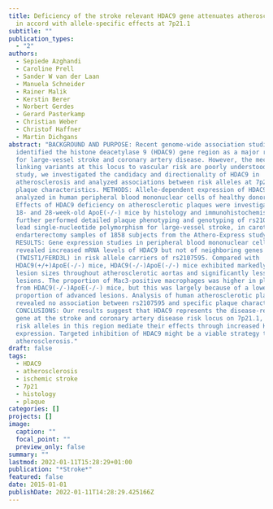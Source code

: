 ```yaml
---
title: Deficiency of the stroke relevant HDAC9 gene attenuates atherosclerosis
  in accord with allele-specific effects at 7p21.1
subtitle: ""
publication_types:
  - "2"
authors:
  - Sepiede Azghandi
  - Caroline Prell
  - Sander W van der Laan
  - Manuela Schneider
  - Rainer Malik
  - Kerstin Berer
  - Norbert Gerdes
  - Gerard Pasterkamp
  - Christian Weber
  - Christof Haffner
  - Martin Dichgans
abstract: "BACKGROUND AND PURPOSE: Recent genome-wide association studies
  identified the histone deacetylase 9 (HDAC9) gene region as a major risk locus
  for large-vessel stroke and coronary artery disease. However, the mechanisms
  linking variants at this locus to vascular risk are poorly understood. In this
  study, we investigated the candidacy and directionality of HDAC9 in
  atherosclerosis and analyzed associations between risk alleles at 7p21.1 and
  plaque characteristics. METHODS: Allele-dependent expression of HDAC9 was
  analyzed in human peripheral blood mononuclear cells of healthy donors.
  Effects of HDAC9 deficiency on atherosclerotic plaques were investigated in
  18- and 28-week-old ApoE(-/-) mice by histology and immunohistochemistry. We
  further performed detailed plaque phenotyping and genotyping of rs2107595, the
  lead single-nucleotide polymorphism for large-vessel stroke, in carotid
  endarterectomy samples of 1858 subjects from the Athero-Express study.
  RESULTS: Gene expression studies in peripheral blood mononuclear cells
  revealed increased mRNA levels of HDAC9 but not of neighboring genes
  (TWIST1/FERD3L) in risk allele carriers of rs2107595. Compared with
  HDAC9(+/+)ApoE(-/-) mice, HDAC9(-/-)ApoE(-/-) mice exhibited markedly reduced
  lesion sizes throughout atherosclerotic aortas and significantly less advanced
  lesions. The proportion of Mac3-positive macrophages was higher in plaques
  from HDAC9(-/-)ApoE(-/-) mice, but this was largely because of a lower
  proportion of advanced lesions. Analysis of human atherosclerotic plaques
  revealed no association between rs2107595 and specific plaque characteristics.
  CONCLUSIONS: Our results suggest that HDAC9 represents the disease-relevant
  gene at the stroke and coronary artery disease risk locus on 7p21.1, and that
  risk alleles in this region mediate their effects through increased HDAC9
  expression. Targeted inhibition of HDAC9 might be a viable strategy to prevent
  atherosclerosis."
draft: false
tags:
  - HDAC9
  - atherosclerosis
  - ischemic stroke
  - 7p21
  - histology
  - plaque
categories: []
projects: []
image:
  caption: ""
  focal_point: ""
  preview_only: false
summary: ""
lastmod: 2022-01-11T15:28:29+01:00
publication: "*Stroke*"
featured: false
date: 2015-01-01
publishDate: 2022-01-11T14:28:29.425166Z
---
```

